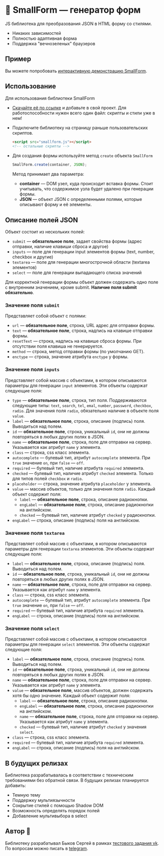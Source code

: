 # 🦺 SmallForm — генератор форм

JS библиотека для преобразования JSON в HTML форму со стилями.

- Никаких зависимостей
- Полностью адаптивная форма
- Поддержка "вечнозеленых" браузеров

## Пример

Вы можете попробовать [интерактивную демонстрацию SmallForm](https://dreadwood.github.io/smallform/).

## Использование

Для использования библиотеки SmallForm

- [Скачайте её по ссылке](https://github.com/dreadwood/smallform/releases/download/v1.0.0/smallform.js) и добавьте в свой проект. Для работоспособности нужен всего один файл: скрипты и стили уже в нем!

- Подключите библиотеку на страницу раньше пользовательских скриптов.

  ```html
  <script src="smallform.js"></script>
  <!-- остальные скрипты -->
  ```

- Для создания формы используйте метод `create` объекта `SmallForm`

  ```js
  SmallForm.create(container, JSON);
  ```

  Метод принимает два параметра:

  - **container** — DOM узел, куда происходит вставка формы. Стоит учитывать, что содержимое узла будет удалено при генерации формы.
  - **JSON** — объект JSON c определенными полями, которые описывают форму и её элементы.

## Описание полей JSON

Объект состоит из нескольких полей:

- `submit` — **обязательное поле**, задает свойства формы (адрес отправки, наличие клавиши сброса и другое)
- `inputs` — поле для генерации input элементов формы (text, number, checkbox и другие)
- `textarea` — поле для генерации многострочной области (textarea элементов)
- `select` — поле для генерации выпадающего списка значений

Для корректной генерации формы объект должен содержать одно поле с внутренним значением, кроме submit. **Наличие поля submit обязательно**.

### Значение поля `submit`

Представляет собой объект с полями:

- `url` — **обязательное поле**, строка, URL адрес для отправки формы.
- `text` — **обязательное поле**, строка, надпись на клавише отправки формы.
- `resetText` — строка, надпись на клавише сброса формы. При отсутствии поля клавиша не генерируется.
- `method` — строка, метод отправки формы (по умолчанию GET).
- `enctype` — строка, значение атрибута `enctype` у формы.

### Значение поля `inputs`

Представляет собой массив с объектами, в котором описываются параметры для генерации `input` элементов. Эти объекты содержат следующие поля:

- `type` — **обязательное поле**, строка, тип поля. Поддерживаются следующие типы: `text`, `search`, `tel`, `emal`, `number`, `password`, `checkbox`, `radio`. Для значения поля `radio`, обязательно наличие в объекте поля `value`.
- `label` — **обязательное поле**, строка, описание (подпись) поля. Выводиться над полем.
- `id` — **обязательное поле**, строка, уникальный `id`, они не должны повторяться в любых других полях в JSON.
- `name` — **обязательное поле**, строка, поле для отправки на сервер. Указывается как атрибут `name` у элемента.
- `class` — строка, css класс элемента.
- `autocomplete` — булевый тип, атрибут `autocomplete` элемента. При `true` значение `on`, при `false` — `off`.
- `required` — булевый тип, наличие атрибута `required` элемента.
- `checked` — булевый тип, наличие атрибут `checked` элемента. Только для типов полей `checkbox` и `radio`.
- `placeholder` — строка, значение атрибута `placeholder` у элемента.
- `value` — массив объектов, только для значения поля `radio`. Каждый объект содержит поля:
  - `label` — **обязательное поле**, строка, описание радиокнопки.
  - `engLabel` — **обязательное поле**, строка, описание радиокнопки на английском.
  - `checked` — булевый тип, наличие атрибут `checked` у радиокнопки.
- `engLabel` — строка, описание (подпись) поля на английском.

### Значение поля `textarea`

Представляет собой массив с объектами, в котором описываются параметры для генерации `textarea` элементов. Эти объекты содержат следующие поля:

- `label` — **обязательное поле**, строка, описание (подпись) поля. Выводиться над полем.
- `id` — **обязательное поле**, строка, уникальный `id`, они не должны повторяться в любых других полях в JSON.
- `name` — **обязательное поле**, строка, поле для отправки на сервер. Указывается как атрибут `name` у элемента.
- `class` — строка, css класс элемента.
- `autocomplete` — булевый тип, атрибут `autocomplete` элемента. При `true` значение `on`, при `false` — `off`.
- `required` — булевый тип, наличие атрибута `required` элемента.
- `engLabel` — строка, описание (подпись) поля на английском.

### Значение поля `select`

Представляет собой массив с объектами, в котором описываются параметры для генерации `select` элементов. Эти объекты содержат следующие поля:

- `label` — **обязательное поле**, строка, описание (подпись) поля. Выводиться над полем.
- `id` — **обязательное поле**, строка, уникальный `id`, они не должны повторяться в любых других полях в JSON.
- `name` — **обязательное поле**, строка, поле для отправки на сервер. Указывается как атрибут `name` у элемента.
- `value` — **обязательное поле**, массив объектов, должен содержать хотя бы одно значение. Каждый объект содержит поля:
  - `label` — **обязательное поле**, строка, описание радиокнопки.
  - `engLabel` — **обязательное поле**, строка, описание радиокнопки на английском.
  - `name` — **обязательное поле**, строка, поле для отправки на сервер. Указывается как атрибут `name` у элемента.
  - `checked` — булевый тип, наличие атрибут `checked` у значения `select`.
- `class` — строка, css класс элемента.
- `required` — булевый тип, наличие атрибута `required` элемента.
- `engLabel` — строка, описание (подпись) поля на английском.

## В будущих релизах

Библиотека разрабатывалась в соответствии с техническим требованиями без обратной связи. В будущих релизах планируется добавить:

- Темную тему
- Поддержку мультиязычности
- Сокрытие стилей с помощью Shadow DOM
- Возможность определять порядок полей
- Добавление мультивыбора в select

## Автор 🦁

Библиотеку разрабатывал Быков Сергей в рамках [тестового задания vk](https://vk.com/@vkteam-testovoe-zadanie-frontend-infrastruktura).
По вопросам можно писать в [telegram](https://t.me/dreadwood).
